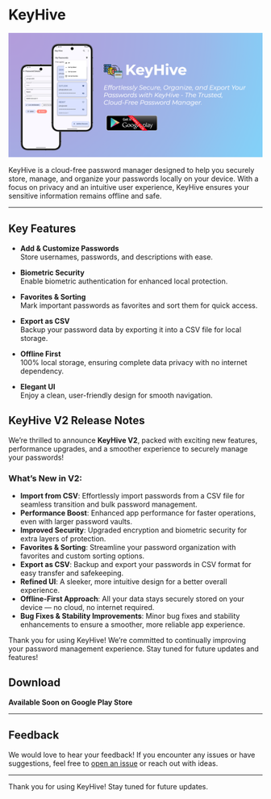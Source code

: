 # KeyHive

![KeyHive Feature Graphic](screenshots/Key-Hive-Feature-Graphic-Coming-Soon.png)

KeyHive is a cloud-free password manager designed to help you securely store, manage, and organize your passwords locally on your device. With a focus on privacy and an intuitive user experience, KeyHive ensures your sensitive information remains offline and safe.

---

## Key Features

- **Add & Customize Passwords**  
  Store usernames, passwords, and descriptions with ease.

- **Biometric Security**  
  Enable biometric authentication for enhanced local protection.

- **Favorites & Sorting**  
  Mark important passwords as favorites and sort them for quick access.

- **Export as CSV**  
  Backup your password data by exporting it into a CSV file for local storage.

- **Offline First**  
  100% local storage, ensuring complete data privacy with no internet dependency.

- **Elegant UI**  
  Enjoy a clean, user-friendly design for smooth navigation.


## KeyHive V2 Release Notes

We’re thrilled to announce **KeyHive V2**, packed with exciting new features, performance upgrades, and a smoother experience to securely manage your passwords!

### What’s New in V2:
- **Import from CSV**: Effortlessly import passwords from a CSV file for seamless transition and bulk password management.
- **Performance Boost**: Enhanced app performance for faster operations, even with larger password vaults.
- **Improved Security**: Upgraded encryption and biometric security for extra layers of protection.
- **Favorites & Sorting**: Streamline your password organization with favorites and custom sorting options.
- **Export as CSV**: Backup and export your passwords in CSV format for easy transfer and safekeeping.
- **Refined UI**: A sleeker, more intuitive design for a better overall experience.
- **Offline-First Approach**: All your data stays securely stored on your device — no cloud, no internet required.
- **Bug Fixes & Stability Improvements**: Minor bug fixes and stability enhancements to ensure a smoother, more reliable app experience.

Thank you for using KeyHive! We’re committed to continually improving your password management experience. Stay tuned for future updates and features!


## Download

**Available Soon on Google Play Store**

---

## Feedback

We would love to hear your feedback! If you encounter any issues or have suggestions, feel free to [open an issue](https://github.com/ShyamSundhar1411/Key-Hive-Kotlin/issues) or reach out with ideas.

---

Thank you for using KeyHive! Stay tuned for future updates.
